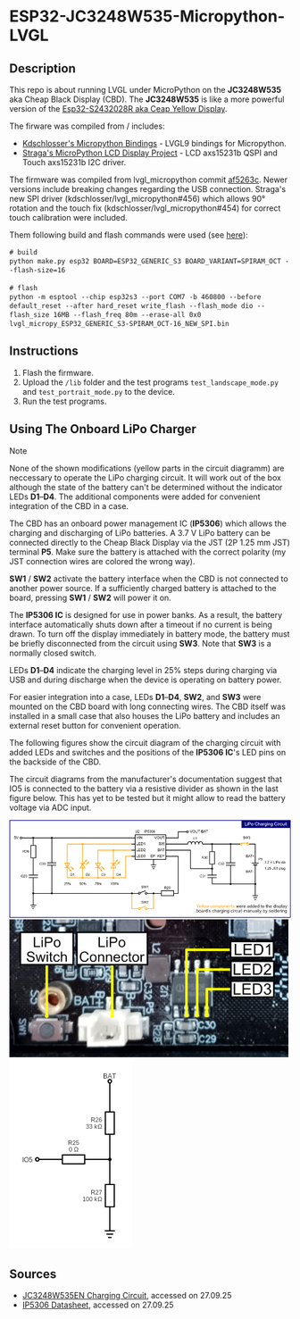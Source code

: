 # ESP32-JC3248W535-Micropython-LVGL

## Description
This repo is about running LVGL under MicroPython on the **JC3248W535** aka Cheap Black Display (CBD).
The **JC3248W535** is like a more powerful version of the [Esp32-S2432028R aka Ceap Yellow Display](https://github.com/de-dh/ESP32-Cheap-Yellow-Display-Micropython-LVGL/tree/main).

The firware was compiled from / includes:
- [Kdschlosser's Micropython Bindings](https://github.com/lvgl-micropython/lvgl_micropython) - LVGL9 bindings for Micropython.
- [Straga's MicroPython LCD Display Project](https://github.com/straga/micropython_lcd/) - LCD axs15231b QSPI and Touch axs15231b I2C driver.


The firmware was compiled from lvgl_micropython commit [af5263c](https://github.com/lvgl-micropython/lvgl_micropython/commit/af5263c7c0618ebd791e1fe2904fde9bb6234e7c). 
Newer versions include breaking changes regarding the USB connection.
Straga's new SPI driver (kdschlosser/lvgl_micropython#456) which allows 90° rotation and the touch fix (kdschlosser/lvgl_micropython#454) for correct touch calibration were included.

Them following build and flash commands were used (see [here](https://github.com/straga/micropython_lcd/tree/master/device/JC3248W535)):

```shell
# build
python make.py esp32 BOARD=ESP32_GENERIC_S3 BOARD_VARIANT=SPIRAM_OCT --flash-size=16

# flash
python -m esptool --chip esp32s3 --port COM7 -b 460800 --before default_reset --after hard_reset write_flash --flash_mode dio --flash_size 16MB --flash_freq 80m --erase-all 0x0 lvgl_micropy_ESP32_GENERIC_S3-SPIRAM_OCT-16_NEW_SPI.bin
```

## Instructions

1. Flash the firmware.
2. Upload the `/lib` folder and the test programs `test_landscape_mode.py` and `test_portrait_mode.py` to the device.
3. Run the test programs.


## Using The Onboard LiPo Charger

> [!NOTE]
> None of the shown modifications (yellow parts in the circuit diagramm) are neccessary to operate the LiPo charging circuit. 
> It will work out of the box although the state of the battery can't be determined without the indicator LEDs **D1**–**D4**.
> The additional components were added for convenient integration of the CBD in a case.

The CBD has an onboard power management IC (**IP5306**) which allows the charging and discharging of LiPo batteries.
A 3.7 V LiPo battery can be connected directly to the Cheap Black Display via the JST (2P 1.25 mm JST) terminal **P5**.
Make sure the battery is attached with the correct polarity (my JST connection wires are colored the wrong way).

**SW1** / **SW2** activate the battery interface when the CBD is not connected to another power source.
If a sufficiently charged battery is attached to the board, pressing **SW1** / **SW2** will power it on.

The **IP5306 IC** is designed for use in power banks. As a result, the battery interface automatically shuts down after a timeout if no current is being drawn.
To turn off the display immediately in battery mode, the battery must be briefly disconnected from the circuit using **SW3**.
Note that **SW3** is a normally closed switch.

LEDs **D1**–**D4** indicate the charging level in 25% steps during charging via USB and during discharge when the device is operating on battery power.

For easier integration into a case, LEDs **D1**–**D4**, **SW2**, and **SW3** were mounted on the CBD board with long connecting wires.
The CBD itself was installed in a small case that also houses the LiPo battery and includes an external reset button for convenient operation.

The following figures show the circuit diagram of the charging circuit with added LEDs and switches and the positions of the **IP5306 IC**'s LED pins on the backside of the CBD.

The circuit diagrams from the manufacturer's documentation suggest that IO5 is connected to the battery via a resistive divider as shown in the last figure below.
This has yet to be tested but it might allow to read the battery voltage via ADC input.

<img src="doc/LiPoCircuit.png" />

<img src="doc/LiPoConnections.jpg" width="500" height="auto" />

<img src="doc/LiPoIOConnection.png" />

## Sources

- [JC3248W535EN Charging Circuit](https://github.com/NorthernMan54/JC3248W535EN/blob/main/JC3248W535EN/5-IO%20pin%20distribution/JC3248W535-2.png), accessed on 27.09.25
- [IP5306 Datasheet](https://www.kynix.com/editor_u/pdf/20220117/IP5306.pdf), accessed on 27.09.25
